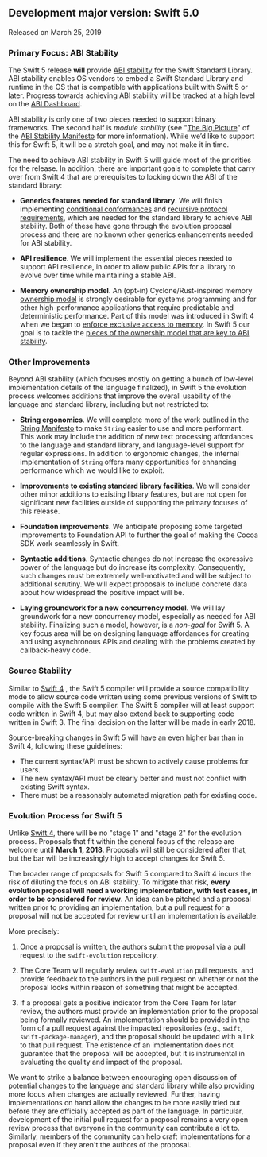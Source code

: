 ## Development major version:  Swift 5.0

Released on March 25, 2019

### Primary Focus: ABI Stability

The Swift 5 release **will** provide [ABI stability](https://github.com/apple/swift/blob/master/docs/ABIStabilityManifesto.md#what-is-abi-stability) for the Swift Standard Library.  ABI stability enables OS vendors to embed a Swift Standard Library and runtime in the OS that is compatible with applications built with Swift 5 or later.  Progress towards achieving ABI stability will be tracked at a high level on the [ABI Dashboard](https://swift.org/abi-stability/).

ABI stability is only one of two pieces needed to support binary frameworks. The second half is *module stability* (see "[The Big Picture](https://github.com/apple/swift/blob/master/docs/ABIStabilityManifesto.md#the-big-picture)" of the [ABI Stability Manifesto](https://github.com/apple/swift/blob/master/docs/ABIStabilityManifesto.md) for more information).  While we’d like to support this for Swift 5, it will be a stretch goal, and may not make it in time.

The need to achieve ABI stability in Swift 5 will guide most of the priorities for the release.  In addition, there are important goals to complete that carry over from Swift 4 that are prerequisites to locking down the ABI of the standard library:

- **Generics features needed for standard library**.  We will finish implementing [conditional conformances](https://github.com/apple/swift-evolution/blob/master/proposals/0143-conditional-conformances.md) and [recursive protocol requirements](https://github.com/apple/swift-evolution/blob/master/proposals/0157-recursive-protocol-constraints.md), which are needed for the standard library to achieve ABI stability.  Both of these have gone through the evolution proposal process and there are no known other generics enhancements needed for ABI stability.

- **API resilience**. We will implement the essential pieces needed to support API resilience, in order to allow public APIs for a library to evolve over time while maintaining a stable ABI.

- **Memory ownership model**. An (opt-in) Cyclone/Rust-inspired memory [ownership model](https://github.com/apple/swift/blob/master/docs/OwnershipManifesto.md) is strongly desirable for systems programming and for other high-performance applications that require predictable and deterministic performance.  Part of this model was introduced in Swift 4 when we began to [ enforce exclusive access to memory](https://github.com/apple/swift-evolution/blob/master/proposals/0176-enforce-exclusive-access-to-memory.md).  In Swift 5 our goal is to tackle the [pieces of the ownership model that are key to ABI stability](https://github.com/apple/swift/blob/master/docs/OwnershipManifesto.md#priorities-for-abi-stability).

### Other Improvements

Beyond ABI stability (which focuses mostly on getting a bunch of low-level implementation details of the language finalized), in Swift 5 the evolution process welcomes additions that improve the overall usability of the language and standard library, including but not restricted to:

- **String ergonomics**. We will complete more of the work outlined in the [String Manifesto](https://github.com/apple/swift/blob/master/docs/StringManifesto.md) to make `String` easier to use and more performant.  This work may include the addition of new text processing affordances to the language and standard library, and language-level support for regular expressions.  In addition to ergonomic changes, the internal implementation of `String` offers many opportunities for enhancing performance which we would like to exploit.

- **Improvements to existing standard library facilities**. We will consider other minor additions to existing library features, but are not open for significant new facilities outside of supporting the primary focuses of this release.

- **Foundation improvements**. We anticipate proposing some targeted improvements to Foundation API to further the goal of making the Cocoa SDK work seamlessly in Swift.

- **Syntactic additions**. Syntactic changes do not increase the expressive power of the language but do increase its complexity.  Consequently, such changes must be extremely well-motivated and will be subject to additional scrutiny.  We will expect proposals to include concrete data about how widespread the positive impact will be.

- **Laying groundwork for a new concurrency model**. We will lay groundwork for a new concurrency model, especially as needed for ABI stability.  Finalizing such a model, however, is a *non-goal* for Swift 5.  A key focus area will be on designing language affordances for creating and using asynchronous APIs and dealing with the problems created by callback-heavy code.

### Source Stability

Similar to [Swift 4](releases/swift-4_0.md) , the Swift 5 compiler will provide a source compatibility mode to allow source code written using some previous versions of Swift to compile with the Swift 5 compiler.  The Swift 5 compiler will at least support code written in Swift 4, but may also extend back to supporting code written in Swift 3.  The final decision on the latter will be made in early 2018.

Source-breaking changes in Swift 5 will have an even higher bar than in Swift 4, following these guidelines:

* The current syntax/API must be shown to actively cause problems for users.
* The new syntax/API must be clearly better and must not conflict with existing Swift syntax.
* There must be a reasonably automated migration path for existing code.

### Evolution Process for Swift 5

Unlike [Swift 4](releases/swift-4_0.md), there will be no "stage 1" and "stage 2" for the evolution process.  Proposals that fit within the general focus of the release are welcome until **March 1, 2018**.  Proposals will still be considered after that, but the bar will be increasingly high to accept changes for Swift 5.

The broader range of proposals for Swift 5 compared to Swift 4 incurs the risk of diluting the focus on ABI stability.
To mitigate that risk, **every evolution proposal will need a working implementation, with test cases, in order to be considered for review**.  An idea can be pitched and a proposal written prior to providing an implementation, but a pull request for a proposal will not be accepted for review until an implementation is available.

More precisely:

1. Once a proposal is written, the authors submit the proposal via a pull request to the `swift-evolution` repository.

2. The Core Team will regularly review `swift-evolution` pull requests, and provide feedback to the authors in the pull request on whether or not the proposal looks within reason of something that might be accepted.

3. If a proposal gets a positive indicator from the Core Team for later review, the authors must provide an implementation prior to the proposal being formally reviewed.  An implementation should be provided in the form of a pull request against the impacted repositories (e.g., `swift`, `swift-package-manager`), and the proposal should be updated with a link to that pull request.  The existence of an implementation does not guarantee that the proposal will be accepted, but it is instrumental in evaluating the quality and impact of the proposal.

We want to strike a balance between encouraging open discussion of potential changes to the language and standard library while also providing more focus when changes are actually reviewed.  Further, having implementations on hand allow the changes to be more easily tried out before they are officially accepted as part of the language.  In particular, development of the initial pull request for a proposal remains a very open review process that everyone in the community can contribute a lot to.  Similarly, members of the community can help craft implementations for a proposal even if they aren't the authors of the proposal.
